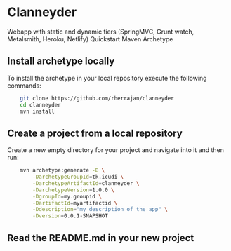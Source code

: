 # Clanneyder
Webapp with static and dynamic tiers (SpringMVC, Grunt watch, Metalsmith, Heroku, Netlify) Quickstart Maven Archetype


Install archetype locally
-------------------------

To install the archetype in your local repository execute the following commands:

```bash
    git clone https://github.com/rherrajan/clanneyder
    cd clanneyder
    mvn install
```

Create a project from a local repository
----------------------------------------

Create a new empty directory for your project and navigate into it and then run:

```bash
    mvn archetype:generate -B \
        -DarchetypeGroupId=tk.icudi \
        -DarchetypeArtifactId=clanneyder \
        -DarchetypeVersion=1.0.0 \
        -DgroupId=my.groupid \
        -DartifactId=myartifactid \
        -Ddescription="my description of the app" \
        -Dversion=0.0.1-SNAPSHOT
```

Read the README.md in your new project
--------------------------------------


